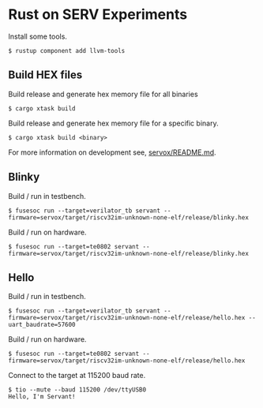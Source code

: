# Rust on SERV Experiments

Install some tools.

```shell
$ rustup component add llvm-tools
```

## Build HEX files

Build release and generate hex memory file for all binaries

```shell
$ cargo xtask build
```

Build release and generate hex memory file for a specific binary.

```shell
$ cargo xtask build <binary>
```

For more information on development see, [servox/README.md](servox/README.md).

## Blinky

Build / run in testbench.

```shell
$ fusesoc run --target=verilator_tb servant --firmware=servox/target/riscv32im-unknown-none-elf/release/blinky.hex
```

Build / run on hardware.

```shell
$ fusesoc run --target=te0802 servant --firmware=servox/target/riscv32im-unknown-none-elf/release/blinky.hex
```

## Hello

Build / run in testbench.

```shell
$ fusesoc run --target=verilator_tb servant --firmware=servox/target/riscv32im-unknown-none-elf/release/hello.hex --uart_baudrate=57600
```

Build / run on hardware.

```shell
$ fusesoc run --target=te0802 servant --firmware=servox/target/riscv32im-unknown-none-elf/release/hello.hex
```

Connect to the target at 115200 baud rate.

```shell
$ tio --mute --baud 115200 /dev/ttyUSB0
Hello, I'm Servant!
```
